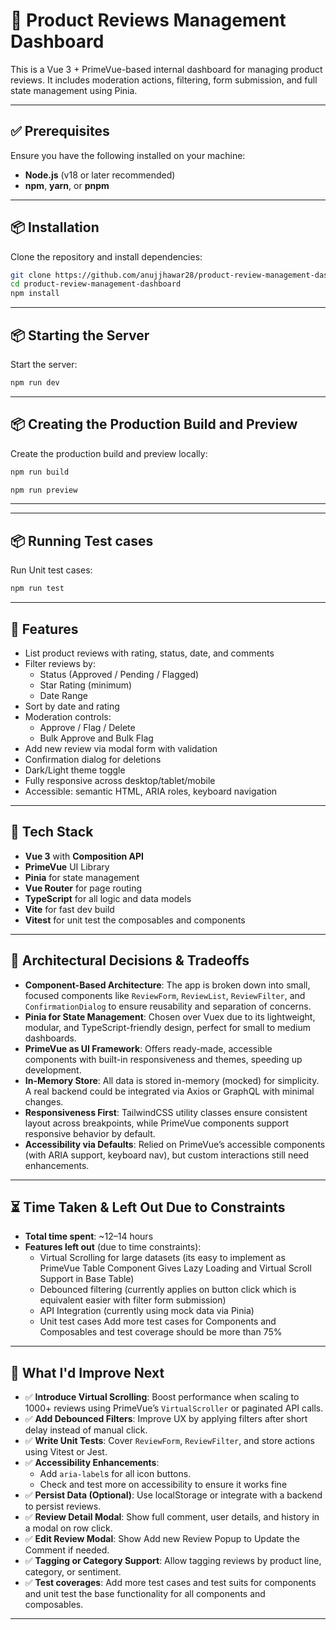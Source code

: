# 🧾 Product Reviews Management Dashboard

This is a Vue 3 + PrimeVue-based internal dashboard for managing product reviews. It includes moderation actions, filtering, form submission, and full state management using Pinia.

---
## ✅ Prerequisites

Ensure you have the following installed on your machine:

- **Node.js** (v18 or later recommended)
- **npm**, **yarn**, or **pnpm**

---
## 📦 Installation

Clone the repository and install dependencies:

```bash
git clone https://github.com/anujjhawar28/product-review-management-dashboard.git
cd product-review-management-dashboard
npm install
```
---
## 📦 Starting the Server

Start the server:

```bash
npm run dev
```
---
## 📦 Creating the Production Build and Preview

Create the production build and preview locally:

```bash
npm run build 

npm run preview
```
---
---
## 📦 Running Test cases

Run Unit test cases:

```bash
npm run test
```
---

## 🚀 Features

- List product reviews with rating, status, date, and comments
- Filter reviews by:
  - Status (Approved / Pending / Flagged)
  - Star Rating (minimum)
  - Date Range
- Sort by date and rating
- Moderation controls:
  - Approve / Flag / Delete
  - Bulk Approve and Bulk Flag
- Add new review via modal form with validation
- Confirmation dialog for deletions
- Dark/Light theme toggle
- Fully responsive across desktop/tablet/mobile
- Accessible: semantic HTML, ARIA roles, keyboard navigation

---


## 🧰 Tech Stack

- **Vue 3** with **Composition API**
- **PrimeVue** UI Library
- **Pinia** for state management
- **Vue Router** for page routing
- **TypeScript** for all logic and data models
- **Vite** for fast dev build
- **Vitest** for unit test the composables and components

---

## 🧠 Architectural Decisions & Tradeoffs

* **Component-Based Architecture**: The app is broken down into small, focused components like `ReviewForm`, `ReviewList`, `ReviewFilter`, and `ConfirmationDialog` to ensure reusability and separation of concerns.
* **Pinia for State Management**: Chosen over Vuex due to its lightweight, modular, and TypeScript-friendly design, perfect for small to medium dashboards.
* **PrimeVue as UI Framework**: Offers ready-made, accessible components with built-in responsiveness and themes, speeding up development.
* **In-Memory Store**: All data is stored in-memory (mocked) for simplicity. A real backend could be integrated via Axios or GraphQL with minimal changes.
* **Responsiveness First**: TailwindCSS utility classes ensure consistent layout across breakpoints, while PrimeVue components support responsive behavior by default.
* **Accessibility via Defaults**: Relied on PrimeVue’s accessible components (with ARIA support, keyboard nav), but custom interactions still need enhancements.

---

## ⏳ Time Taken & Left Out Due to Constraints

* **Total time spent**: \~12–14 hours
* **Features left out** (due to time constraints):
  * Virtual Scrolling for large datasets (its easy to implement as PrimeVue Table Component Gives Lazy Loading and Virtual Scroll Support in Base Table)
  * Debounced filtering (currently applies on button click which is equivalent easier with filter form submission)
  * API Integration (currently using mock data via Pinia)
  * Unit test cases Add more test cases for Components and Composables and test coverage should be more than 75%

---

## 🔧 What I'd Improve Next

* ✅ **Introduce Virtual Scrolling**: Boost performance when scaling to 1000+ reviews using PrimeVue’s `VirtualScroller` or paginated API calls.
* ✅ **Add Debounced Filters**: Improve UX by applying filters after short delay instead of manual click.
* ✅ **Write Unit Tests**: Cover `ReviewForm`, `ReviewFilter`, and store actions using Vitest or Jest.
* ✅ **Accessibility Enhancements**:
  * Add `aria-label`s for all icon buttons.
  * Check and test more on accessibility to ensure it works fine
* ✅ **Persist Data (Optional)**: Use localStorage or integrate with a backend to persist reviews. 
* ✅ **Review Detail Modal**: Show full comment, user details, and history in a modal on row click.
* ✅ **Edit Review Modal**: Show Add new Review Popup to Update the Comment if needed.
* ✅ **Tagging or Category Support**: Allow tagging reviews by product line, category, or sentiment.
* ✅ **Test coverages**: Add more test cases and test suits for components and unit test the base functionality for all components and composables.

---
